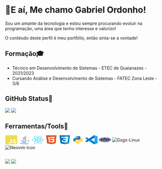 # 👋E aí, Me chamo Gabriel Ordonho!

Sou um amante da tecnologia e estou sempre procurando evoluir na programação, uma área que tenho interesse e valorizo! <br>

O contéudo deste perfil é meu portfólio, então sinta-se a vontade!

## Formação🎓

- Técnico em Desenvolvimento de Sistemas - ETEC de Guaianazes - 2021/2023
- Cursando Análise e Desenvolvimento de Sistemas - FATEC Zona Leste - 3/6

## GitHub Status💫

<div>
   <img height="180em" src="https://github-readme-stats.vercel.app/api?username=Biel314&show_icons=true&theme=github_dark">
   <img height="180em" src="https://github-readme-stats.vercel.app/api/top-langs/?username=Biel314&show_icons=true&theme=github_dark&layout=compact">
</div>

## Ferramentas/Tools🔨

<div style="display: inline_block">
  <img align="center" alt="Gsgs-Js" height="30" width="40" src="https://raw.githubusercontent.com/devicons/devicon/master/icons/javascript/javascript-plain.svg">
  <img align="center" alt="Gsgs-Java" height="30" width="40" src="https://raw.githubusercontent.com/devicons/devicon/master/icons/java/java-original.svg">
  <img align="center" alt="Gsgs-React" height="30" width="40" src="https://raw.githubusercontent.com/devicons/devicon/master/icons/react/react-original.svg">
  <img align="center" alt="Gsgs-HTML" height="30" width="40" src="https://raw.githubusercontent.com/devicons/devicon/master/icons/html5/html5-original.svg">
  <img align="center" alt="Gsgs-CSS" height="30" width="40" src="https://raw.githubusercontent.com/devicons/devicon/master/icons/css3/css3-original.svg">
  <img align="center" alt="Gsgs-Python" height="30" width="40" src="https://raw.githubusercontent.com/devicons/devicon/master/icons/python/python-original.svg">
  <img align="center" alt="Gsgs-Vscode" height="30" width="40" src="https://raw.githubusercontent.com/devicons/devicon/master/icons/vscode/vscode-original.svg">
  <img align="center" alt="Gsgs-Php" height="30" width="40" src="https://raw.githubusercontent.com/devicons/devicon/master/icons/php/php-original.svg">
  <img align="center" alt="Gsgs-Linux" height="30" width="40" src="https://cdn.jsdelivr.net/gh/devicons/devicon/icons/linux/linux-original.svg">
  <img align="center" alt="Neovim Icon" height="30" width="40" src="https://cdn.jsdelivr.net/gh/devicons/devicon/icons/neovim/neovim-original.svg">
</div>
  
  ##
 
<div> 
  <a href = "mailto:gabriel.sordonho@gmail.com"><img src="https://img.shields.io/badge/-Gmail-%23333?style=for-the-badge&logo=gmail&logoColor=white" target="_blank"></a>
  <a href="https://www.linkedin.com/in/gabriel-ordonho" target="_blank"><img src="https://img.shields.io/badge/-LinkedIn-%230077B5?style=for-the-badge&logo=linkedin&logoColor=white" target="_blank"></a> 
</div>
